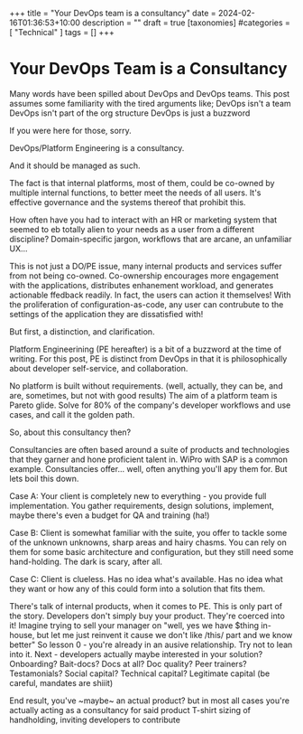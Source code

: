 +++
title = "Your DevOps team is a consultancy"
date = 2024-02-16T01:36:53+10:00
description = ""
draft = true
[taxonomies]
#categories = [ "Technical" ]
tags = []
+++

# Your DevOps Team is a Consultancy

Many words have been spilled about DevOps and DevOps teams.
This post assumes some familiarity with the tired arguments like;
DevOps isn't a team
DevOps isn't part of the org structure
DevOps is just a buzzword

If you were here for those, sorry.

DevOps/Platform Engineering is a consultancy.

And it should be managed as such.

The fact is that internal platforms, most of them, could be co-owned by multiple internal functions, to better meet the needs of all users.
It's effective governance and the systems thereof that prohibit this.

How often have you had to interact with an HR or marketing system that seemed to eb totally alien to your needs as a user from a different discipline?
Domain-specific jargon, workflows that are arcane, an unfamiliar UX...

This is not just a DO/PE issue, many internal products and services suffer from not being co-owned.
Co-ownership encourages more engagement with the applications, distributes enhanement workload, and generates actionable ffedback readily.
In fact, the users can action it themselves!
With the proliferation of configuration-as-code, any user can contrubute to the settings of the application they are dissatisfied with!

But first, a distinction, and clarification.

Platform Engineerining (PE hereafter) is a bit of a buzzword at the time of writing.
For this post, PE is distinct from DevOps in that it is philosophically about developer self-service, and collaboration.

No platform is built without requirements.
(well, actually, they can be, and are, sometimes, but not with good results)
The aim of a platform team is Pareto glide.
Solve for 80% of the company's developer workflows and use cases, and call it the golden path.

So, about this consultancy then?

Consultancies are often based around a suite of products and technologies that they garner and hone proficient talent in.
WiPro with SAP is a common example.
Consultancies offer... well, often anything you'll apy them for.
But lets boil this down.

Case A: Your client is completely new to everything - you provide full implementation.
You gather requirements, design solutions, implement, maybe there's even a budget for QA and training (ha!)

Case B:
Client is somewhat familiar with the suite, you offer to tackle some of the unknown unknowns, sharp areas and hairy chasms.
You can rely on them for some basic architecture and configuration, but they still need some hand-holding.
The dark is scary, after all.

Case C:
Client is clueless.
Has no idea what's available.
Has no idea what they want or how any of this could form into a solution that fits them.

There's talk of internal products, when it comes to PE.
This is only part of the story.
Developers don't simply buy your product.
They're coerced into it!
Imagine trying to sell your manager on "well, yes we have $thing in-house, but let me just reinvent it cause we don't like /this/ part and we know better"
So lesson 0 - you're already in an ausive relationship.
Try not to lean into it.
Next - developers actually maybe interested in your solution?
Onboarding?
Bait-docs?
Docs at all?
Doc quality?
Peer trainers?
Testamonials? Social capital? Technical capital?
Legitimate capital (be careful, mandates are shiiit)

End result, you've ~maybe~ an actual product?
but in most all cases you're actually acting as a consultancy for said product
T-shirt sizing of handholding, inviting developers to contribute
